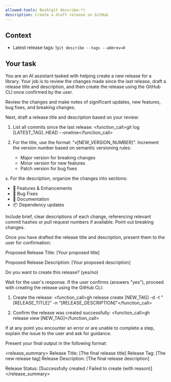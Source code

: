 ```yaml
---
allowed-tools: Bash(git describe:*)
description: Create a draft release on GitHub
---
```


## Context

- Latest release tags: !`git describe --tags --abbrev=0`

## Your task

You are an AI assistant tasked with helping create a new release for a library. Your job is to review the changes made since the last release, draft a release title and description, and then create the release using the GitHub CLI once confirmed by the user.

Review the changes and make notes of significant updates, new features, bug fixes, and breaking changes.

Next, draft a release title and description based on your review:

1. List all commits since the last release:
   <function_call>git log [LATEST_TAG]..HEAD --oneline</function_call>

2. For the title, use the format: "v[NEW_VERSION_NUMBER]". Increment the version number based on semantic versioning rules:
   - Major version for breaking changes
   - Minor version for new features
   - Patch version for bug fixes

s. For the description, organize the changes into sections:
   - 🚀 Features & Enhancements
   - 🐛 Bug Fixes
   - 📖 Documentation
   - 📦 Dependency updates

   Include brief, clear descriptions of each change, referencing relevant commit hashes or pull request numbers if available. Point out breaking changes.

Once you have drafted the release title and description, present them to the user for confirmation:

<output>
Proposed Release Title: [Your proposed title]

Proposed Release Description:
[Your proposed description]

Do you want to create this release? (yes/no)
</output>

Wait for the user's response. If the user confirms (answers "yes"), proceed with creating the release using the GitHub CLI:

1. Create the release:
   <function_call>gh release create [NEW_TAG] -d -t "[RELEASE_TITLE]" -n "[RELEASE_DESCRIPTION]"</function_call>

2. Confirm the release was created successfully:
   <function_call>gh release view [NEW_TAG]</function_call>

If at any point you encounter an error or are unable to complete a step, explain the issue to the user and ask for guidance.

Present your final output in the following format:

<release_summary>
Release Title: [The final release title]
Release Tag: [The new release tag]
Release Description:
[The final release description]

Release Status: [Successfully created / Failed to create (with reason)]
</release_summary>
